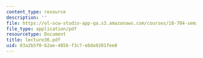 ```yaml
---
content_type: resource
description: ''
file: https://ol-ocw-studio-app-qa.s3.amazonaws.com/courses/18-704-seminar-in-algebra-and-number-theory-rational-points-on-elliptic-curves-fall-2004/03a2b5f0b2ae4856f3c7e8da9201fee0_lecture36.pdf
file_type: application/pdf
resourcetype: Document
title: lecture36.pdf
uid: 03a2b5f0-b2ae-4856-f3c7-e8da9201fee0
---
```


